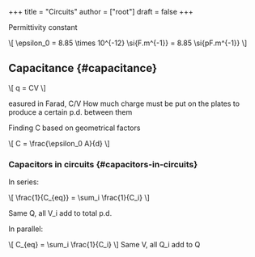 +++
title = "Circuits"
author = ["root"]
draft = false
+++

Permittivity constant

\\[
\epsilon\_0 = 8.85 \times 10^{-12} \si{F.m^{-1}} = 8.85 \si{pF.m^{-1}}
\\]


## Capacitance {#capacitance}

\\[
q = CV
\\]

easured in Farad, C/V
How much charge must be put on the plates to produce a certain p.d. between them

Finding C based on geometrical factors

\\[
C = \frac{\epsilon\_0 A}{d}
\\]


### Capacitors in circuits {#capacitors-in-circuits}

In series:

\\[
\frac{1}{C\_{eq}} = \sum\_i \frac{1}{C\_i}
\\]

Same Q, all V_i add to total p.d.

In parallel:

\\[
C\_{eq} = \sum\_i \frac{1}{C\_i}
\\]
Same V, all Q_i add to Q